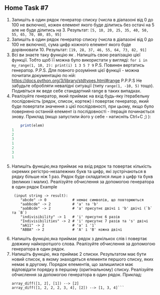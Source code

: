 ## Home Task #7
1. Запишіть в один рядок генератор списку (числа в діапазоні від 0 до 100 не включно), кожен елемент якого буде ділитись без остачі на 5 але не буде ділитись на 3.
   Результат: `[5, 10, 20, 25, 35, 40, 50, 55, 65, 70, 80, 85, 95]`
2. Запишіть в один рядок генератор списку (числа в діапазоні від 0 до 100 не включно), сума цифр кожного елемент якого буде дорівнювати 10.
   Результат: `[19, 28, 37, 46, 55, 64, 73, 82, 91]`
3. Всі ви знаєте таку функцію як <range>. Напишіть свою реалізацію цієї функції. Тобто щоб її можна було використати у вигляді:
    `for i in my_range(1, 10, 2):
        print(i)
    1
    3
    5
    7
    9`
   P.S. Повинен вертатись генератор.
   P.P.S. Для повного розуміння цієї функції - можна почитати документацію по ній: https://docs.python.org/3/library/stdtypes.html#range
   P.P.P.S Не забудьте обробляти невалідні ситуації (типу `range(1, -10, 5)` тощо). Подивіться як веде себе стандартний range в таких випадках.
4. Реалізуйте генератор, який приймає на вхід будь-яку ітерабельну послідовність (рядок, список, кортеж) і повертає генератор, який буде повертати значення з цієї послідовності, при цьому, якщо було повернено останній елемент із послідовності - ітерація починається знову.
   Приклад (якщо запустили його у себе - натисніть Ctrl+C ;) ):
   ```for elem in my_generator([1, 2, 3]):
       print(elem)
   1
   2
   3
   1
   2
   3
   1
   ```
5. Напишіть функцію,яка приймає на вхід рядок та повертає кількість окремих регістро-незалежних букв та цифр, які зустрічаються в рядку більше ніж 1 раз. Рядок буде складатися лише з цифр та букв (великих і малих). Реалізуйте обчислення за допомогою генератора в один рядок
    Example 
   ```
    (input string -> result):
       "abcde" -> 0            # немає символів, що повторюються
       "aabbcde" -> 2          # 'a' та 'b'
       "aabBcde" -> 2          # 'a' присутнє двічі і 'b' двічі (`b` та `B`)
       "indivisibility" -> 1   # 'i' присутнє 6 разів
       "Indivisibilities" -> 2 # 'i' присутнє 7 разів та 's' двічі
       "aA11" -> 2             # 'a' і '1'
       "ABBA" -> 2             # 'A' і 'B' кожна двічі
    ```
6. Напишіть функцію,яка приймає рядок з декількох слів і повертає довжину найкоротшого слова. Реалізуйте обчислення за допомогою генератора в один рядок.
7. Напишіть функцію, яка приймає 2 списки. Результатом має бути новий список, в якому знаходяться елементи першого списку, яких немає в другому. Порядок елементів, що залишилися має відповідати порядку в першому (оригінальному) списку. Реалізуйте обчислення за допомогою генератора в один рядок.
    Приклад:
    ```
    array_diff([1, 2], [1]) --> [2]
    array_diff([1, 2, 2, 2, 3, 4], [2]) --> [1, 3, 4]```